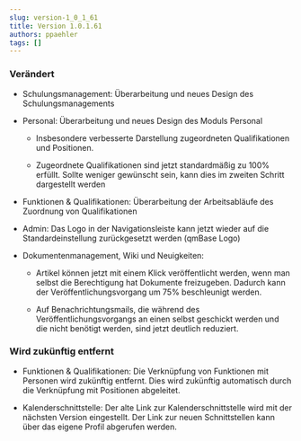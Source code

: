 ```yaml
---
slug: version-1_0_1_61
title: Version 1.0.1.61
authors: ppaehler
tags: []
---
```


### Verändert

- Schulungsmanagement: Überarbeitung und neues Design des Schulungsmanagements

- Personal: Überarbeitung und neues Design des Moduls Personal

  - Insbesondere verbesserte Darstellung zugeordneten Qualifikationen und Positionen.

  - Zugeordnete Qualifikationen sind jetzt standardmäßig zu 100% erfüllt. Sollte weniger gewünscht sein, kann dies im zweiten Schritt dargestellt werden

- Funktionen & Qualifikationen: Überarbeitung der Arbeitsabläufe des Zuordnung von Qualifikationen

- Admin: Das Logo in der Navigationsleiste kann jetzt wieder auf die Standardeinstellung zurückgesetzt werden (qmBase Logo)

- Dokumentenmanagement, Wiki und Neuigkeiten:

  - Artikel können jetzt mit einem Klick veröffentlicht werden, wenn man selbst die Berechtigung hat Dokumente freizugeben. Dadurch kann der Veröffentlichungsvorgang um 75% beschleunigt werden.

  - Auf Benachrichtungsmails, die während des Veröffentlichungsvorgangs an einen selbst geschickt werden und die nicht benötigt werden, sind jetzt deutlich reduziert.

### Wird zukünftig entfernt

- Funktionen & Qualifikationen: Die Verknüpfung von Funktionen mit Personen wird zukünftig entfernt. Dies wird zukünftig automatisch durch die Verknüpfung mit Positionen abgeleitet.

- Kalenderschnittstelle: Der alte Link zur Kalenderschnittstelle wird mit der nächsten Version eingestellt. Der Link zur neuen Schnittstellen kann über das eigene Profil abgerufen werden.

###  
